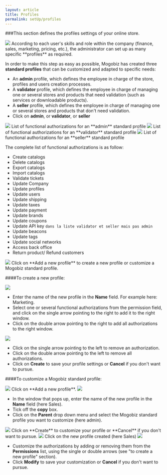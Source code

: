 ```yaml
---
layout: article
title: Profiles
permalink: setUp/profiles
---
```

###This section defines the profiles settings of your online store.

<img src="{{ site.baseurl }}/images/setUp/companyProfiles/1.png"/>
According to each user's skills and role within the company (finance, sales, marketing, pricing, etc.), the administrator can set up as many specific **profiles** as required.

In order to make this step as easy as possible, Mogobiz has created three **standard profiles** that can be customized and adapted to specific needs:

* An **admin** profile, which defines the employee in charge of the store, profiles and users creation processes.
* A **validator** profile, which defines the employee in charge of managing one or several stores and products that need validation (such as services or downloadable products).
* A **seller** profile, which defines the employee in charge of managing one or several stores and products that don't need validation.
* Click on **admin**, or **validator**, or **seller**

<img src="{{ site.baseurl }}/images/setUp/companyProfiles/2.png"/>
List of functional authorizations for an **admin** standard profile

<img src="{{ site.baseurl }}/images/setUp/companyProfiles/3.png"/>
List of functional authorizations for an **validator** standard profile

<img src="{{ site.baseurl }}/images/setUp/companyProfiles/4.png"/>
List of functional authorizations for an **seller** standard profile 

The complete list of functional authorizations is as follow:

* Create catalogs
* Delete catalogs
* Export catalogs
* Import catalogs
* Validate tickets
* Update Company
* Update profiles
* Update users
* Update shipping
* Update taxes
* Update payment
* Update brands
* Update coupons
* Update API key `dans la liste validator et seller mais pas admin`
* Update beacons
* Update tags
* Update social networks
* Access back office
* Return product/ Refund customers

<img src="{{ site.baseurl }}/images/setUp/companyProfiles/5.png"/>
Click on **Add a new profile** to create a new profile or customize a Mogobiz standard profile.

####To create a new profile:

<img src="{{ site.baseurl }}/images/setUp/companyProfiles/6.png"/>

* Enter the name of the new profile in the **Name** field. For example here: Marketing. 
* Select one or several functional authorizations from the permission field, and click on the single arrow pointing to the right to add it to the right window.
* Click on the double arrow pointing to the right to add all authorizations to the right window.

<img src="{{ site.baseurl }}/images/setUp/companyProfiles/7.png"/>

* Click on the single arrow pointing to the left to remove an authorization.
* Click on the double arrow pointing to the left to remove all authorizations.
* Click on **Create** to save your profile settings or **Cancel** if you don't want to pursue.

####To customize a Mogobiz standard profile:

<img src="{{ site.baseurl }}/images/setUp/companyProfiles/8.png"/>
Click on **Add a new profile**.

<img src="{{ site.baseurl }}/images/setUp/companyProfiles/9.png"/>

* In the window that pops up, enter the name of the new profile in the **Name** field (here Sales).
* Tick off the **copy** box.
* Click on the **Parent** drop down menu and select the Mogobiz standard profile you want to customize (here admin).

<img src="{{ site.baseurl }}/images/setUp/companyProfiles/10.png"/>
Click on **Create** to customize your profile or **Cancel** if you don't want to pursue.

<img src="{{ site.baseurl }}/images/setUp/companyProfiles/11.png"/>
Click on the new profile created (here Sales)

<img src="{{ site.baseurl }}/images/setUp/companyProfiles/12.png"/>

* Customize the authorizations by adding or removing them from the **Permissions** list, using the single or double arrows (see "to create a new profile" section). 
* Click **Modify** to save your customization or **Cancel** if you don't want to pursue.